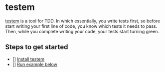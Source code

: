 # testem

[testem](https://github.com/airportyh/testem) is a tool for TDD. In which essentially, you write tests first, so before start writing your first line of code, you know which tests it needs to pass. Then, while you complete writing your code, your tests start turning green.

## Steps to get started

- [] [Install testem](https://github.com/airportyh/testem#installation)
- [] [Run example below](https://github.com/airportyh/testem#development-mode)